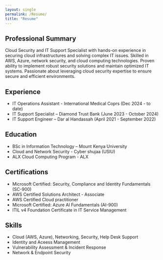```yaml
---
layout: single
permalink: /Resume/
title: "Resume"
---
```


## Professional Summary

   Cloud Security and IT Support Specialist with hands-on experience in securing cloud 
infrastructures and solving complex IT issues. Skilled in AWS, Azure, network security, 
and cloud computing technologies. Proven ability to implement robust security solutions 
and maintain optimized IT systems. Passionate about leveraging cloud security expertise 
to ensure secure and efficient environments. 

## Experience
-  IT Operations Assistant - International Medical Coprs (Dec 2024 - to date)
-  IT Support Specialist – Diamond Trust Bank (June 2023 - October 2024)
-  IT Support Engineer – Dar al Handassah (April 2021 - September 2022)

## Education

- BSc in Information Technology – Mount Kenya University  
- Cloud and Network Security - Cyber shujaa (USIU)
- ALX Cloud Computing Program - ALX

## Certifications

- Microsoft Certified: Security, Compliance and Identity Fundamentals (SC-900)
- AWS Certified Solutions Architect - Associate
- AWS Certified Cloud practitioner
- Microsoft Certified: Azure AI Fundamentals (AI-900)
- ITIL v4 Foundation Certificate in IT Service Management

## Skills

- Cloud (AWS, Azure), Networking, Security, Help Desk Support
- Identity and Aceess Management
- Vulnerability Assessment & Incident Response
- Network & Endpoint Security

